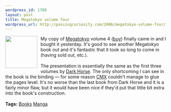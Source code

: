 ```yaml
--- 
wordpress_id: 1708
layout: post
title: Megatokyo volume four
wordpress_url: http://passingcuriosity.com/2006/megatokyo-volume-four/
---
```

<a href="http://photos1.blogger.com/blogger/5615/352/1600/1401211267.01._SS500_SCLZZZZZZZ_V52147063_.0.jpg"><img style="margin: 0pt 10px 10px 0pt; float: left; cursor: pointer; width: 100px;" src="http://photos1.blogger.com/blogger/5615/352/320/1401211267.01._SS500_SCLZZZZZZZ_V52147063_.0.jpg" border="0" alt="" /></a><!--<br /><br />-->My copy of <a href="http://megatokyo.com/">Megatokyo</a> volume 4 (<a href="http://www.megagear.com/product_p/mt%2005-1004.htm">buy</a>) finally came in and I bought it yesterday. It's good to see another Megatokyo book out and it's fantastic that it took so long to come in (having sold out, etc.). <br /><br />The presentation is essentially the same as the first three volumes by <a href="http://www.darkhorse.com/">Dark Horse</a>. The only shortcoming I can see in the book is the binding &mdash; for some reason <a href="http://www.cmxmanga.com/">CMX</a> couldn't manage to glue the pages level. It's no worse than the last book from Dark Horse and it <emph>is</emph> a fairly minor flaw, but it would have been nice if they'd put that little bit extra into the book's construction.<br /><br /><span class="tags"><strong>Tags:</strong><!--<br />--> <a rel="tag" href="http://del.icio.us/thsutton/books">Books</a><!--<br />--> <a rel="tag" href="http://del.icio.us/thsutton/manga">Manga</a><!--<br />--></span>
